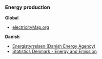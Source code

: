 ### Energy production
**Global**
* [electricityMap.org](http://electricitymap.org)

**Danish**
* [Energistyrrelsen (Danish Energy Agency)](https://ens.dk/service/statistik-data-noegletal-og-kort)
* [Statistics Denmark - Energy and Emission](https://www.dst.dk/da/Statistik/emner/geografi-miljoe-og-energi/groent-nationalregnskab/energi-og-emissioner)
